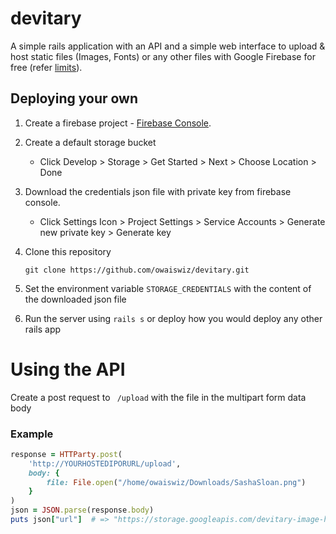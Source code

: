 # devitary
A simple rails application with an API and a simple web interface to upload & host static files (Images, Fonts) or any other files with Google Firebase for free (refer [limits](https://firebase.google.com/docs/firestore/quotas)).
## Deploying your own
1. Create a firebase project - [Firebase Console](https://console.firebase.google.com/).
2. Create a default storage bucket
	* Click Develop > Storage > Get Started > Next > Choose Location > Done
3. Download the credentials json file with private key from firebase console.
	* Click Settings Icon > Project Settings > Service Accounts > Generate new private key > Generate key
4. Clone this repository
	
	``` 
	git clone https://github.com/owaiswiz/devitary.git
	```
5. Set the environment variable ```STORAGE_CREDENTIALS``` with the content of the downloaded json file
6. Run the server using ```rails s``` or deploy how you would deploy any other rails app

# Using the API
Create a post request to ``` /upload``` with the file in the multipart form data body
### Example
```ruby
response = HTTParty.post(
	'http://YOURHOSTEDIPORURL/upload', 
	body: {
		file: File.open("/home/owaiswiz/Downloads/SashaSloan.png")
	}
)
json = JSON.parse(response.body)
puts json["url"]  # => "https://storage.googleapis.com/devitary-image-host.appspot.com/15828387941719051810-c.png" 
```
